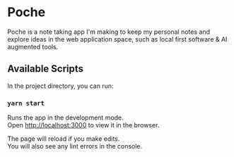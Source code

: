 # Poche

Poche is a note taking app I'm making to keep my personal notes and explore ideas in the web application space, such as local first software & AI augmented tools.

## Available Scripts

In the project directory, you can run:

### `yarn start`

Runs the app in the development mode.\
Open [http://localhost:3000](http://localhost:3000) to view it in the browser.

The page will reload if you make edits.\
You will also see any lint errors in the console.
